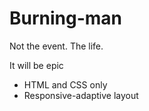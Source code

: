 # Burning-man

Not the event. The life.

It will be epic

+ HTML and CSS only
+ Responsive-adaptive layout

